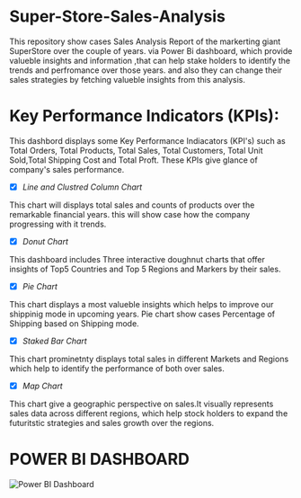 # **Super-Store-Sales-Analysis**      
   This repository show cases Sales Analysis Report of the markerting giant SuperStore over the couple of years.
via Power Bi dashboard, which provide valueble insights and information ,that can help stake holders to identify the
trends and perfromance over those years. and also they can change their sales strategies by fetching valueble insights from this analysis.


 # Key Performance Indicators (KPIs):

This dashbord displays some Key Performance Indiacators (KPI's) such as
Total Orders, Total Products, Total Sales, Total Customers, Total Unit Sold,Total Shipping Cost and Total Proft.
These KPIs give glance of company's sales performance.

- [x] *Line and Clustred Column Chart*

This chart will displays total sales and counts of products over the remarkable financial years.
this will show case how the  company progressing with it trends.

- [x] *Donut Chart*

This dashboard includes Three interactive doughnut charts that offer insights of Top5 Countries and Top 5 Regions and Markers by their sales.

- [x] *Pie Chart*

This chart displays a most valueble insights which helps to improve our shippinig  mode in upcoming years.
Pie chart show cases Percentage of Shipping based on Shipping mode.

- [x] *Staked Bar Chart*

This chart prominetnty displays total sales in different Markets and Regions which help to identify the performance of both over sales.

- [x] *Map Chart*

This chart give a geographic perspective on sales.It visually represents sales data across different regions, which help stock holders to 
expand the futuritstic strategies and sales growth over the regions.

# POWER BI DASHBOARD

![Power BI Dashboard](https://github.com/arbalu03/Super-Store-Sales-Analysis/assets/136765506/a9f3b78d-4e9c-4719-a03c-02873c029f82)

